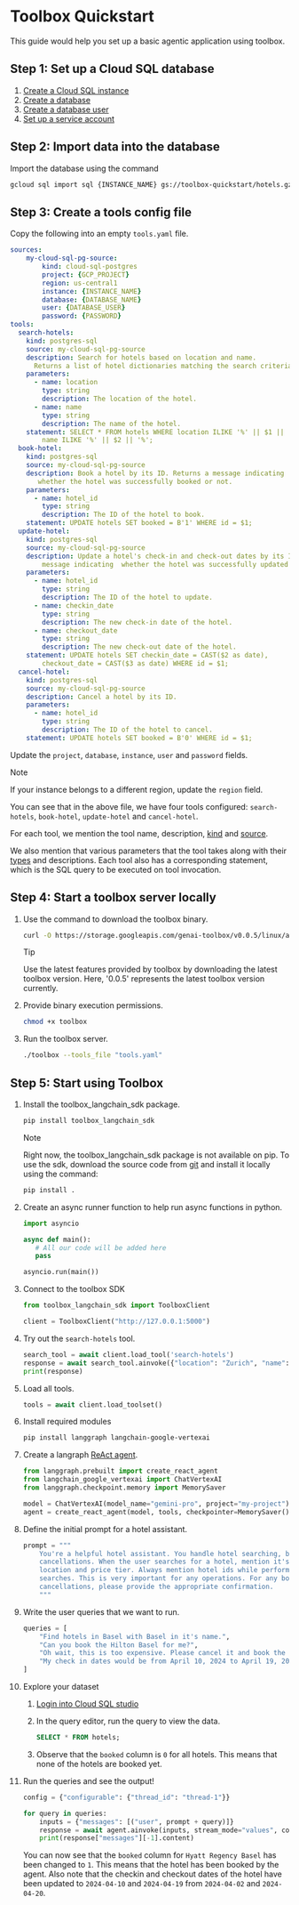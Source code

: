 # Toolbox Quickstart

This guide would help you set up a basic agentic application using toolbox.

## Step 1: Set up a Cloud SQL database

1. [Create a Cloud SQL instance](https://cloud.google.com/sql/docs/postgres/connect-instance-local-computer#create-instance)
1. [Create a
   database](https://cloud.google.com/sql/docs/postgres/connect-instance-local-computer#create-database)
1. [Create a database
   user](https://cloud.google.com/sql/docs/postgres/connect-instance-local-computer#create_a_user)
1. [Set up a service
   account](https://cloud.google.com/sql/docs/postgres/connect-instance-local-computer#set_up_a_service_account)

## Step 2: Import data into the database

Import the database using the command

```bash
gcloud sql import sql {INSTANCE_NAME} gs://toolbox-quickstart/hotels.gz --database={DATABASE_NAME}
```

## Step 3: Create a tools config file

Copy the following into an empty `tools.yaml` file.

```yaml
sources:
    my-cloud-sql-pg-source:
        kind: cloud-sql-postgres
        project: {GCP_PROJECT}
        region: us-central1
        instance: {INSTANCE_NAME}
        database: {DATABASE_NAME}
        user: {DATABASE_USER}
        password: {PASSWORD}
tools:
  search-hotels:
    kind: postgres-sql
    source: my-cloud-sql-pg-source
    description: Search for hotels based on location and name. 
      Returns a list of hotel dictionaries matching the search criteria.
    parameters:
      - name: location
        type: string
        description: The location of the hotel.
      - name: name
        type: string
        description: The name of the hotel.
    statement: SELECT * FROM hotels WHERE location ILIKE '%' || $1 || '%' AND
        name ILIKE '%' || $2 || '%';
  book-hotel:
    kind: postgres-sql
    source: my-cloud-sql-pg-source
    description: Book a hotel by its ID. Returns a message indicating 
       whether the hotel was successfully booked or not.
    parameters:
      - name: hotel_id
        type: string
        description: The ID of the hotel to book.
    statement: UPDATE hotels SET booked = B'1' WHERE id = $1;
  update-hotel:
    kind: postgres-sql
    source: my-cloud-sql-pg-source
    description: Update a hotel's check-in and check-out dates by its ID. Returns a 
        message indicating  whether the hotel was successfully updated or not.
    parameters:
      - name: hotel_id
        type: string
        description: The ID of the hotel to update.
      - name: checkin_date
        type: string
        description: The new check-in date of the hotel.
      - name: checkout_date
        type: string
        description: The new check-out date of the hotel.
    statement: UPDATE hotels SET checkin_date = CAST($2 as date),
        checkout_date = CAST($3 as date) WHERE id = $1;
  cancel-hotel:
    kind: postgres-sql
    source: my-cloud-sql-pg-source
    description: Cancel a hotel by its ID.
    parameters:
      - name: hotel_id
        type: string
        description: The ID of the hotel to cancel.
    statement: UPDATE hotels SET booked = B'0' WHERE id = $1;
```

Update the `project`, `database`, `instance`, `user` and `password` fields.

> [!NOTE]
> If your instance belongs to a different region, update the `region` field.

You can see that in the above file, we have four tools configured:
`search-hotels`, `book-hotel`, `update-hotel` and `cancel-hotel`.

For each tool, we mention the tool name, description,
[kind](https://github.com/googleapis/genai-toolbox/blob/main/docs/sources/cloud-sql-pg.md#requirements) and
[source](./docs/sources/README.md).

We also mention that various parameters that the tool takes along with their
[types](https://github.com/googleapis/genai-toolbox/blob/main/docs/sources/cloud-sql-pg.md#requirements)
and descriptions.
Each tool also has a corresponding statement, which is the SQL query to be executed
on tool invocation.

## Step 4: Start a toolbox server locally

1. Use the command to download the toolbox binary.

    ```bash
    curl -O https://storage.googleapis.com/genai-toolbox/v0.0.5/linux/amd64/toolbox
    ```

    > [!TIP]
    > Use the latest features provided by toolbox by downloading the latest
    > toolbox version. Here, '0.0.5' represents the latest toolbox version currently.

1. Provide binary execution permissions.

    ```bash
    chmod +x toolbox
    ```

1. Run the toolbox server.

    ```bash
    ./toolbox --tools_file "tools.yaml"
    ```

## Step 5: Start using Toolbox

1. Install the toolbox_langchain_sdk package.

    ```bash
    pip install toolbox_langchain_sdk
    ```

    > [!NOTE]
    > Right now, the toolbox_langchain_sdk package is not available on pip. To
    > use the sdk, download the source code from [git](https://github.com/googleapis/genai-toolbox/tree/main/sdks/langchain) and install it locally
    > using the command:
    >
    > ```bash
    > pip install .
    > ```

1. Create an async runner function to help run async functions in python.

    ```python
    import asyncio

    async def main():
       # All our code will be added here
       pass

    asyncio.run(main())
    ```

1. Connect to the toolbox SDK

    ```python
    from toolbox_langchain_sdk import ToolboxClient

    client = ToolboxClient("http://127.0.0.1:5000")
    ```

1. Try out the `search-hotels` tool.

    ```python
    search_tool = await client.load_tool('search-hotels')
    response = await search_tool.ainvoke({"location": "Zurich", "name": ""})
    print(response)
    ```

1. Load all tools.

    ```python
    tools = await client.load_toolset()
    ```

1. Install required modules

    ```bash
    pip install langgraph langchain-google-vertexai
    ```

1. Create a langraph [ReAct
   agent](https://langchain-ai.github.io/langgraph/reference/prebuilt/#langgraph.prebuilt.chat_agent_executor.create_react_agent).


    ```python
    from langgraph.prebuilt import create_react_agent
    from langchain_google_vertexai import ChatVertexAI
    from langgraph.checkpoint.memory import MemorySaver

    model = ChatVertexAI(model_name="gemini-pro", project="my-project") # Change the GCP project here
    agent = create_react_agent(model, tools, checkpointer=MemorySaver())
    ```

1. Define the initial prompt for a hotel assistant.

    ```python
    prompt = """
        You're a helpful hotel assistant. You handle hotel searching, booking and
        cancellations. When the user searches for a hotel, mention it's name, id, 
        location and price tier. Always mention hotel ids while performing any 
        searches. This is very important for any operations. For any bookings or 
        cancellations, please provide the appropriate confirmation.
        """
    ```

1. Write the user queries that we want to run.

    ```python
    queries = [
        "Find hotels in Basel with Basel in it's name.",
        "Can you book the Hilton Basel for me?",
        "Oh wait, this is too expensive. Please cancel it and book the Hyatt Regency instead.",
        "My check in dates would be from April 10, 2024 to April 19, 2024.",
    ]
    ```

1. Explore your dataset

    1. [Login into Cloud SQL
       studio](https://cloud.google.com/sql/docs/mysql/manage-data-using-studio#explore-data)
    1. In the query editor, run the query to view the data.

        ```sql
        SELECT * FROM hotels;
        ```

    1. Observe that the `booked` column is `0` for all hotels. This means that
       none of the hotels are booked yet.

1. Run the queries and see the output!

    ```python
    config = {"configurable": {"thread_id": "thread-1"}}

    for query in queries:
        inputs = {"messages": [("user", prompt + query)]}
        response = await agent.ainvoke(inputs, stream_mode="values", config=config)
        print(response["messages"][-1].content)
    ```

    You can now see that the `booked` column for `Hyatt Regency Basel` has been
    changed to `1`. This means that the hotel has been booked by the agent. Also
    note that the checkin and checkout dates of the hotel have been updated to
    `2024-04-10` and `2024-04-19` from `2024-04-02` and `2024-04-20`.